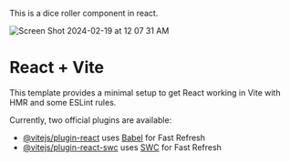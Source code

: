 
This is a dice roller component in react. 

![Screen Shot 2024-02-19 at 12 07 31 AM](https://github.com/JonathanRaposo/Dice-Roller/assets/67019470/c10c4f9a-6d8e-495d-9188-dda2dd5b6b7b)


# React + Vite

This template provides a minimal setup to get React working in Vite with HMR and some ESLint rules.

Currently, two official plugins are available:

- [@vitejs/plugin-react](https://github.com/vitejs/vite-plugin-react/blob/main/packages/plugin-react/README.md) uses [Babel](https://babeljs.io/) for Fast Refresh
- [@vitejs/plugin-react-swc](https://github.com/vitejs/vite-plugin-react-swc) uses [SWC](https://swc.rs/) for Fast Refresh
